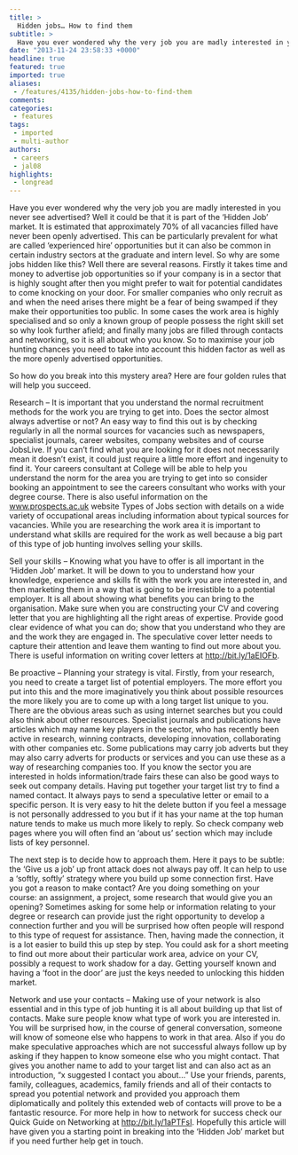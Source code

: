 ```yaml
---
title: >
  Hidden jobs… How to find them
subtitle: >
  Have you ever wondered why the very job you are madly interested in you never see advertised?
date: "2013-11-24 23:58:33 +0000"
headline: true
featured: true
imported: true
aliases:
 - /features/4135/hidden-jobs-how-to-find-them
comments:
categories:
 - features
tags:
 - imported
 - multi-author
authors:
 - careers
 - jal08
highlights:
 - longread
---
```


Have you ever wondered why the very job you are madly interested in you never see advertised? Well it could be that it is part of the ‘Hidden Job’ market. It is estimated that approximately 70% of all vacancies filled have never been openly advertised. This can be particularly prevalent for what are called ‘experienced hire’ opportunities but it can also be common in certain industry sectors at the graduate and intern level. So why are some jobs hidden like this? Well there are several reasons. Firstly it takes time and money to advertise job opportunities so if your company is in a sector that is highly sought after then you might prefer to wait for potential candidates to come knocking on your door. For smaller companies who only recruit as and when the need arises there might be a fear of being swamped if they make their opportunities too public. In some cases the work area is highly specialised and so only a known group of people possess the right skill set so why look further afield; and finally many jobs are filled through contacts and networking, so it is all about who you know. So to maximise your job hunting chances you need to take into account this hidden factor as well as the more openly advertised opportunities.

So how do you break into this mystery area?
 Here are four golden rules that will help you succeed.

Research – It is important that you understand the normal recruitment methods for the work you are trying to get into. Does the sector almost always advertise or not? An easy way to find this out is by checking regularly in all the normal sources for vacancies such as newspapers, specialist journals, career websites, company websites and of course JobsLive. If you can’t find what you are looking for it does not necessarily mean it doesn’t exist, it could just require a little more effort and ingenuity to find it. Your careers consultant at College will be able to help you understand the norm for the area you are trying to get into so consider booking an appointment to see the careers consultant who works with your degree course. There is also useful information on the www.prospects.ac.uk website Types of Jobs section with details on a wide variety of occupational areas including information about typical sources for vacancies. While you are researching the work area it is important to understand what skills are required for the work as well because a big part of this type of job hunting involves selling your skills.

Sell your skills – Knowing what you have to offer is all important in the ‘Hidden Job’ market. It will be down to you to understand how your knowledge, experience and skills fit with the work you are interested in, and then marketing them in a way that is going to be irresistible to a potential employer. It is all about showing what benefits you can bring to the organisation. Make sure when you are constructing your CV and covering letter that you are highlighting all the right areas of expertise. Provide good clear evidence of what you can do; show that you understand who they are and the work they are engaged in. The speculative cover letter needs to capture their attention and leave them wanting to find out more about you. There is useful information on writing cover letters at http://bit.ly/1aEIOFb.

Be proactive – Planning your strategy is vital. Firstly, from your research, you need to create a target list of potential employers. The more effort you put into this and the more imaginatively you think about possible resources the more likely you are to come up with a long target list unique to you. There are the obvious areas such as using internet searches but you could also think about other resources. Specialist journals and publications have articles which may name key players in the sector, who has recently been active in research, winning contracts, developing innovation, collaborating with other companies etc. Some publications may carry job adverts but they may also carry adverts for products or services and you can use these as a way of researching companies too. If you know the sector you are interested in holds information/trade fairs these can also be good ways to seek out company details.
 Having put together your target list try to find a named contact. It always pays to send a speculative letter or email to a specific person. It is very easy to hit the delete button if you feel a message is not personally addressed to you but if it has your name at the top human nature tends to make us much more likely to reply. So check company web pages where you will often find an ‘about us’ section which may include lists of key personnel.

The next step is to decide how to approach them. Here it pays to be subtle: the ‘Give us a job’ up front attack does not always pay off. It can help to use a ‘softly, softly’ strategy where you build up some connection first. Have you got a reason to make contact? Are you doing something on your course: an assignment, a project, some research that would give you an opening? Sometimes asking for some help or information relating to your degree or research can provide just the right opportunity to develop a connection further and you will be surprised how often people will respond to this type of request for assistance. Then, having made the connection, it is a lot easier to build this up step by step. You could ask for a short meeting to find out more about their particular work area, advice on your CV, possibly a request to work shadow for a day. Getting yourself known and having a ‘foot in the door’ are just the keys needed to unlocking this hidden market.

Network and use your contacts – Making use of your network is also essential and in this type of job hunting it is all about building up that list of contacts. Make sure people know what type of work you are interested in. You will be surprised how, in the course of general conversation, someone will know of someone else who happens to work in that area. Also if you do make speculative approaches which are not successful always follow up by asking if they happen to know someone else who you might contact. That gives you another name to add to your target list and can also act as an introduction, “x suggested I contact you about…” Use your friends, parents, family, colleagues, academics, family friends and all of their contacts to spread you potential network and provided you approach them diplomatically and politely this extended web of contacts will prove to be a fantastic resource. For more help in how to network for success check our Quick Guide on Networking at http://bit.ly/1aPTFsI.
 Hopefully this article will have given you a starting point in breaking into the ‘Hidden Job’ market but if you need further help get in touch.
